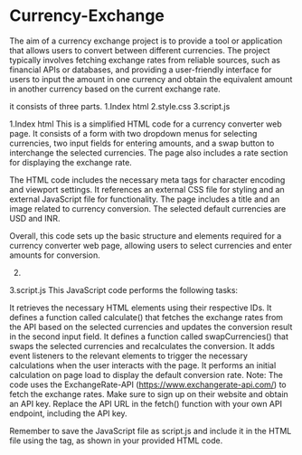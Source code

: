 # Currency-Exchange


The aim of a currency exchange project is to provide a tool or application that allows users to convert between different currencies. The project typically involves fetching exchange rates from reliable sources, such as financial APIs or databases, and providing a user-friendly interface for users to input the amount in one currency and obtain the equivalent amount in another currency based on the current exchange rate.

it consists of three parts. 
1.Index html
2.style.css
3.script.js


1.Index html
This is a simplified HTML code for a currency converter web page. It consists of a form with two dropdown menus for selecting currencies, two input fields for entering amounts, and a swap button to interchange the selected currencies. The page also includes a rate section for displaying the exchange rate.

The HTML code includes the necessary meta tags for character encoding and viewport settings. It references an external CSS file for styling and an external JavaScript file for functionality. The page includes a title and an image related to currency conversion. The selected default currencies are USD and INR.

Overall, this code sets up the basic structure and elements required for a currency converter web page, allowing users to select currencies and enter amounts for conversion.

2.


3.script.js
 This JavaScript code performs the following tasks:

It retrieves the necessary HTML elements using their respective IDs.
It defines a function called calculate() that fetches the exchange rates from the API based on the selected currencies and updates the conversion result in the second input field.
It defines a function called swapCurrencies() that swaps the selected currencies and recalculates the conversion.
It adds event listeners to the relevant elements to trigger the necessary calculations when the user interacts with the page.
It performs an initial calculation on page load to display the default conversion rate.
Note: The code uses the ExchangeRate-API (https://www.exchangerate-api.com/) to fetch the exchange rates. Make sure to sign up on their website and obtain an API key. Replace the API URL in the fetch() function with your own API endpoint, including the API key.

Remember to save the JavaScript file as script.js and include it in the HTML file using the <script src="script.js"></script> tag, as shown in your provided HTML code.
